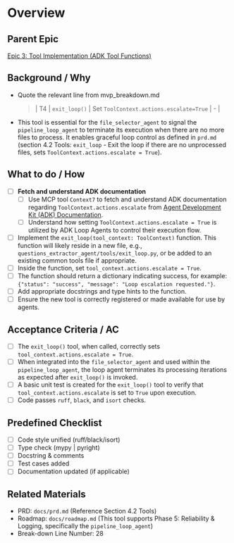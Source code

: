 # Overview

## Parent Epic
[Epic 3: Tool Implementation (ADK Tool Functions)](/epic-3.md)

## Background / Why

- Quote the relevant line from mvp_breakdown.md
  > | T4  | `exit_loop()`                | Set `ToolContext.actions.escalate=True`                               | -                                             |
- This tool is essential for the `file_selector_agent` to signal the `pipeline_loop_agent` to terminate its execution when there are no more files to process. It enables graceful loop control as defined in `prd.md` (section 4.2 Tools: `exit_loop` - Exit the loop if there are no unprocessed files, sets `ToolContext.actions.escalate = True`).

## What to do / How

- [ ] **Fetch and understand ADK documentation**
   * [ ] Use MCP tool `Context7` to fetch and understand ADK documentation regarding `ToolContext.actions.escalate` from [Agent Development Kit (ADK) Documentation](https://google.github.io/adk-docs/).
   * [ ] Understand how setting `ToolContext.actions.escalate = True` is utilized by ADK Loop Agents to control their execution flow.
- [ ] Implement the `exit_loop(tool_context: ToolContext)` function. This function will likely reside in a new file, e.g., `questions_extractor_agent/tools/exit_loop.py`, or be added to an existing common tools file if appropriate.
- [ ] Inside the function, set `tool_context.actions.escalate = True`.
- [ ] The function should return a dictionary indicating success, for example: `{"status": "success", "message": "Loop escalation requested."}`.
- [ ] Add appropriate docstrings and type hints to the function.
- [ ] Ensure the new tool is correctly registered or made available for use by agents.

## Acceptance Criteria / AC

- [ ] The `exit_loop()` tool, when called, correctly sets `tool_context.actions.escalate = True`.
- [ ] When integrated into the `file_selector_agent` and used within the `pipeline_loop_agent`, the loop agent terminates its processing iterations as expected after `exit_loop()` is invoked.
- [ ] A basic unit test is created for the `exit_loop()` tool to verify that `tool_context.actions.escalate` is set to `True` upon execution.
- [ ] Code passes `ruff`, `black`, and `isort` checks.

## Predefined Checklist

- [ ] Code style unified (ruff/black/isort)
- [ ] Type check (mypy | pyright)
- [ ] Docstring & comments
- [ ] Test cases added
- [ ] Documentation updated (if applicable)

## Related Materials

- PRD: `docs/prd.md` (Reference Section 4.2 Tools)
- Roadmap: `docs/roadmap.md` (This tool supports Phase 5: Reliability & Logging, specifically the `pipeline_loop_agent`)
- Break-down Line Number: 28
